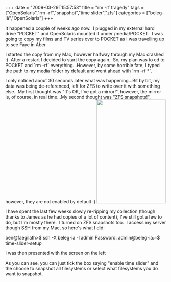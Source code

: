 +++
date = "2009-03-29T15:57:53"
title = "rm -rf tragedy"
tags = ["OpenSolaris","rm -rf","snapshot","time slider","zfs"]
categories = ["beleg-iâ","OpenSolaris"]
+++

It happened a couple of weeks ago now.  I plugged in my external hard drive "POCKET" and OpenSolaris mounted it under /media/POCKET.  I was going to copy my films and TV series over to POCKET as I was travelling up to see Faye in Aber.  

I started the copy from my Mac, however halfway through my Mac crashed :(  After a restart I decided to start the copy again.  So, my plan was to cd to POCKET and \`rm -rf\` everything...However, by some horrible fate, I typed the path to my media folder by default and went ahead with \`rm -rf \*\`.

I only noticed about 30 seconds later what was happening...Bit by bit, my data was being de-referenced, left for ZFS to write over it with something else...My first thought was "It's OK, I've got a mirror!", however, the mirror is, of course, in real time...My second thought was "ZFS snapshots!", however, they are not enabled by default :(
[<img src="http://i9.photobucket.com/albums/a55/forquare/blog/Picture1-2.png" width="217" height="324" class="alignleft" />][1]

I have spent the last few weeks slowly re-ripping my collection (though thanks to James as he had copies of a lot of content), I've still got a few to do, but I'm mostly there.  I turned on ZFS snapshots too.  I access my server though SSH from my Mac, so here's what I did:

ben@faegilath&gt;$ ssh -X beleg-ia -l admin
Password:
admin@beleg-ia:~$ time-slider-setup

I was then presented with the screen on the left

As you can see, you can just tick the box saying "enable time slider" and the choose to snapshot all filesystems or select what filesystems you do want to snapshot.

  [1]: http://i9.photobucket.com/albums/a55/forquare/blog/Picture1-2.png
